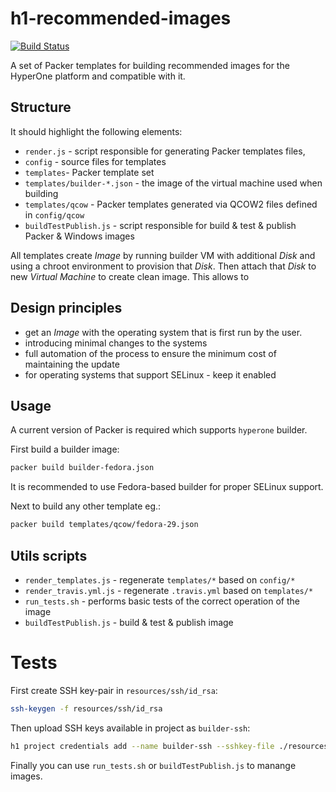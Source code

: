 # h1-recommended-images

[![Build Status](https://www.travis-ci.com/hyperonecom/h1-images-recommended.svg?branch=master)](https://www.travis-ci.com/hyperonecom/h1-images-recommended)

A set of Packer templates for building recommended images for the HyperOne platform and compatible with it.

## Structure

It should highlight the following elements:

- ```render.js``` - script responsible for generating Packer templates files,
- ```config``` - source files for templates
- ```templates```- Packer template set
- ```templates/builder-*.json``` - the image of the virtual machine used when building
- ```templates/qcow``` - Packer templates generated via QCOW2 files defined in ```config/qcow```
- ```buildTestPublish.js``` - script responsible for build & test & publish Packer & Windows images

All templates create *Image* by running builder VM with additional *Disk* and using a chroot environment to provision that *Disk*. Then attach that *Disk* to new *Virtual Machine* to create clean image. This allows to 

## Design principles

 * get an *Image* with the operating system that is first run by the user.
 * introducing minimal changes to the systems
 * full automation of the process to ensure the minimum cost of maintaining the update
 * for operating systems that support SELinux - keep it enabled

## Usage

A current version of Packer is required which supports ```hyperone``` builder.

First build a builder image:

```bash
packer build builder-fedora.json
```

It is recommended to use Fedora-based builder for proper SELinux support.

Next to build any other template eg.:

```bash
packer build templates/qcow/fedora-29.json
```

## Utils scripts

* ```render_templates.js``` - regenerate ```templates/*``` based on ```config/*```
* ```render_travis.yml.js``` - regenerate ```.travis.yml``` based on ```templates/*```
* ```run_tests.sh``` - performs basic tests of the correct operation of the image
* ```buildTestPublish.js``` - build & test & publish image

# Tests

First create SSH key-pair in ```resources/ssh/id_rsa```:

```bash
ssh-keygen -f resources/ssh/id_rsa
```

Then upload SSH keys available in project as ```builder-ssh```:

```bash
h1 project credentials add --name builder-ssh --sshkey-file ./resources/ssh/id_rsa.pub
```

Finally you can use ```run_tests.sh``` or ```buildTestPublish.js``` to manange images.
